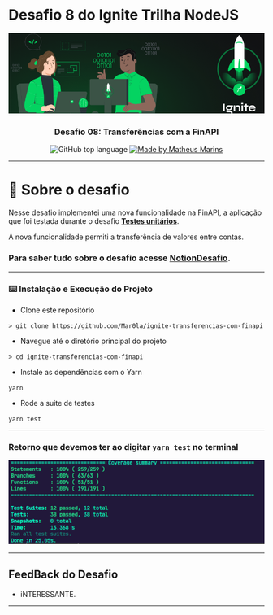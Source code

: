 # Desafio 8 do Ignite Trilha NodeJS

<img alt="Ignite" src="./assets/capa_ignite.png" />

<h3 align="center">
  Desafio 08: Transferências com a FinAPI

</h3>

<p align="center">
  <img alt="GitHub top language" src="https://img.shields.io/github/languages/top/Mar0la/ignite-transferencias-com-finapi?style=flat">
  <a href="https://app.rocketseat.com.br/me/matheus-marins">
    <img alt="Made by Matheus Marins" src="https://img.shields.io/badge/mand%20by-matheus%20marins-darkgreen">
  </a>

---

# :rocket: Sobre o desafio

Nesse desafio  implementei  uma nova funcionalidade na FinAPI, a aplicação que foi testada durante o desafio **[Testes unitários](https://www.notion.so/0321db2af07e4b48a85a1e4e360fcd11)**.

A nova funcionalidade  permiti a transferência de valores entre contas. 

### **Para saber tudo sobre o desafio acesse [NotionDesafio](https://www.notion.so/Desafio-01-Transfer-ncias-com-a-FinAPI-5e1dbfc0bd66420f85f6a4948ad727c2#9ea7dd4726c948a685019a21b42c7561).**
 
---
### :keyboard: Instalação e Execução do Projeto

- Clone este repositório

```
> git clone https://github.com/Mar0la/ignite-transferencias-com-finapi
```

- Navegue até o diretório principal do projeto

```
> cd ignite-transferencias-com-finapi
```

- Instale as dependências com o Yarn

```
yarn
```

- Rode a suite de testes

```
yarn test
```
---

### **Retorno que devemos ter ao digitar  <code>yarn test</code>** no terminal
  ![teste](./assets/testes.png)

---

## FeedBack do Desafio
  - iNTERESSANTE.
---




